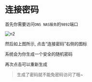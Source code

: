 # 连接密码

首先你需要访问`ONS NAS服务`的`9892`端口

![n2](/img/n2.png)

然后如上图所示, 点击“连接密码”右侧的图标

系统会为你生成一个安全的随机密码

再次点击可以重新生成

> 生成了密码就不能免密码访问了哦~

